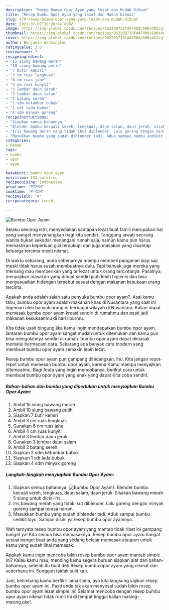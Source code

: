```yaml
---
description: "Resep Bumbu Opor Ayam yang lezat dan Mudah Dibuat"
title: "Resep Bumbu Opor Ayam yang lezat dan Mudah Dibuat"
slug: 479-resep-bumbu-opor-ayam-yang-lezat-dan-mudah-dibuat
date: 2021-07-07T10:28:44.808Z
image: https://img-global.cpcdn.com/recipes/962209738fd478b8/680x482cq70/bumbu-opor-ayam-foto-resep-utama.jpg
thumbnail: https://img-global.cpcdn.com/recipes/962209738fd478b8/680x482cq70/bumbu-opor-ayam-foto-resep-utama.jpg
cover: https://img-global.cpcdn.com/recipes/962209738fd478b8/680x482cq70/bumbu-opor-ayam-foto-resep-utama.jpg
author: Benjamin Washington
ratingvalue: 3.6
reviewcount: 7
recipeingredient:
- "15 siung bawang merah"
- "10 siung bawang putih"
- "7 butir kemiri"
- "3 cm ruas lengkuas"
- "6 cm ruas jahe"
- "4 cm ruas kunyit"
- "3 lembar daun jeruk"
- "3 lembar daun salam"
- "2 batang sereh"
- "2 sdm ketumbar bubuk"
- "1 sdt lada bubuk"
- "4 sdm minyak goreng"
recipeinstructions:
- "Siapkan semua bahannya."
- "Blender bumbu kecuali sereh, lengkuas, daun salam, daun jeruk. Sisakan bawang merah 5 siung untuk diiris-iris."
- "Iris bawang merah yang tidak ikut diblender. Lalu goreng dengan minyak goreng sampai terasa harum."
- "Masukkan bumbu yang sudah diblender tadi. Aduk sampai bumbu sedikit layu. Sampai disini ya resep bumbu opor ayamnya."
categories:
- Resep
tags:
- bumbu
- opor
- ayam

katakunci: bumbu opor ayam 
nutrition: 153 calories
recipecuisine: Indonesian
preptime: "PT29M"
cooktime: "PT43M"
recipeyield: "4"
recipecategory: Lunch

---
```



![Bumbu Opor Ayam](https://img-global.cpcdn.com/recipes/962209738fd478b8/680x482cq70/bumbu-opor-ayam-foto-resep-utama.jpg)

Selaku seorang istri, menyediakan santapan lezat buat famili merupakan hal yang sangat menyenangkan bagi kita sendiri. Tanggung jawab seorang  wanita bukan sekadar menangani rumah saja, namun kamu pun harus memastikan keperluan gizi tercukupi dan juga masakan yang disantap keluarga tercinta mesti nikmat.

Di waktu  sekarang, anda sebenarnya mampu membeli panganan siap saji meski tidak harus susah membuatnya dulu. Tapi banyak juga mereka yang memang mau memberikan yang terlezat untuk orang tercintanya. Pasalnya, menyajikan masakan yang dibuat sendiri jauh lebih higienis dan bisa menyesuaikan hidangan tersebut sesuai dengan makanan kesukaan orang tercinta. 



Apakah anda adalah salah satu penyuka bumbu opor ayam?. Asal kamu tahu, bumbu opor ayam adalah makanan khas di Nusantara yang saat ini digemari oleh banyak orang di berbagai wilayah di Nusantara. Kalian dapat memasak bumbu opor ayam kreasi sendiri di rumahmu dan pasti jadi makanan kesukaanmu di hari liburmu.

Kita tidak usah bingung jika kamu ingin mendapatkan bumbu opor ayam, lantaran bumbu opor ayam sangat mudah untuk ditemukan dan kamu pun bisa mengolahnya sendiri di rumah. bumbu opor ayam dapat dimasak memalui bermacam cara. Sekarang ada banyak cara modern yang membuat bumbu opor ayam semakin lebih lezat.

Resep bumbu opor ayam pun gampang dihidangkan, lho. Kita jangan repot-repot untuk memesan bumbu opor ayam, karena Kamu mampu menyajikan ditempatmu. Bagi Anda yang ingin mencobanya, berikut cara untuk membuat bumbu opor ayam yang enak yang dapat Kita coba sendiri.

<!--inarticleads1-->

##### Bahan-bahan dan bumbu yang diperlukan untuk menyiapkan Bumbu Opor Ayam:

1. Ambil 15 siung bawang merah
1. Ambil 10 siung bawang putih
1. Siapkan 7 butir kemiri
1. Ambil 3 cm ruas lengkuas
1. Gunakan 6 cm ruas jahe
1. Ambil 4 cm ruas kunyit
1. Ambil 3 lembar daun jeruk
1. Gunakan 3 lembar daun salam
1. Ambil 2 batang sereh
1. Siapkan 2 sdm ketumbar bubuk
1. Siapkan 1 sdt lada bubuk
1. Siapkan 4 sdm minyak goreng




<!--inarticleads2-->

##### Langkah-langkah menyiapkan Bumbu Opor Ayam:

1. Siapkan semua bahannya.
<img src="https://img-global.cpcdn.com/steps/bd601655f24bd838/160x128cq70/bumbu-opor-ayam-langkah-memasak-1-foto.jpg" alt="Bumbu Opor Ayam">1. Blender bumbu kecuali sereh, lengkuas, daun salam, daun jeruk. Sisakan bawang merah 5 siung untuk diiris-iris.
1. Iris bawang merah yang tidak ikut diblender. Lalu goreng dengan minyak goreng sampai terasa harum.
1. Masukkan bumbu yang sudah diblender tadi. Aduk sampai bumbu sedikit layu. Sampai disini ya resep bumbu opor ayamnya.




Wah ternyata resep bumbu opor ayam yang mantab tidak ribet ini gampang banget ya! Kita semua bisa memasaknya. Resep bumbu opor ayam Sangat sesuai banget buat anda yang sedang belajar memasak ataupun untuk kamu yang sudah lihai memasak.

Apakah kamu ingin mencoba bikin resep bumbu opor ayam mantab simple ini? Kalau kamu mau, mending kamu segera buruan siapkan alat dan bahan-bahannya, setelah itu buat deh Resep bumbu opor ayam yang nikmat dan sederhana ini. Sungguh taidak sulit kan. 

Jadi, ketimbang kamu berfikir lama-lama, ayo kita langsung sajikan resep bumbu opor ayam ini. Pasti anda tak akan menyesal sudah bikin resep bumbu opor ayam lezat simple ini! Selamat mencoba dengan resep bumbu opor ayam nikmat tidak rumit ini di tempat tinggal kalian masing-masing,oke!.

